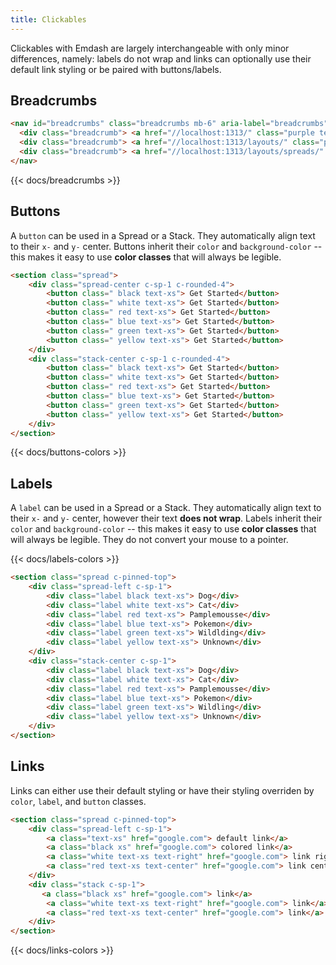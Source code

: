 ```yaml
---
title: Clickables
---
```


Clickables with Emdash are largely interchangeable with only minor differences, namely: labels do not wrap and links can optionally use their default link styling or be paired with buttons/labels.

## Breadcrumbs 

```html
<nav id="breadcrumbs" class="breadcrumbs mb-6" aria-label="breadcrumbs">
  <div class="breadcrumb"> <a href="//localhost:1313/" class="purple text-xs uppercase">Emdash CSS</a> </div>
  <div class="breadcrumb"> <a href="//localhost:1313/layouts/" class="purple text-xs uppercase">Layouts</a> </div>
  <div class="breadcrumb"> <a href="//localhost:1313/layouts/spreads/" class="purple text-xs uppercase">Spreads</a> </div>
</nav>
```

{{< docs/breadcrumbs >}}

## Buttons

A `button` can be used in a Spread or a Stack. They automatically align text to their `x-` and `y-`  center. Buttons inherit their `color` and `background-color` -- this makes it easy to use **color classes** that will always be legible. 

```html
<section class="spread"> 
    <div class="spread-center c-sp-1 c-rounded-4">
        <button class=" black text-xs"> Get Started</button>
        <button class=" white text-xs"> Get Started</button>
        <button class=" red text-xs"> Get Started</button>
        <button class=" blue text-xs"> Get Started</button>
        <button class=" green text-xs"> Get Started</button>
        <button class=" yellow text-xs"> Get Started</button>
    </div>
    <div class="stack-center c-sp-1 c-rounded-4">
        <button class=" black text-xs"> Get Started</button>
        <button class=" white text-xs"> Get Started</button>
        <button class=" red text-xs"> Get Started</button>
        <button class=" blue text-xs"> Get Started</button>
        <button class=" green text-xs"> Get Started</button>
        <button class=" yellow text-xs"> Get Started</button>
    </div>
</section>
```

{{< docs/buttons-colors >}}

## Labels 

A `label` can be used in a Spread or a Stack. They automatically align text to their `x-` and `y-`  center, however their text **does not wrap**. Labels inherit their `color` and `background-color` -- this makes it easy to use **color classes** that will always be legible. They do not convert your mouse to a pointer. 

{{< docs/labels-colors >}}

```html
<section class="spread c-pinned-top"> 
    <div class="spread-left c-sp-1">
        <div class="label black text-xs"> Dog</div>
        <div class="label white text-xs"> Cat</div>
        <div class="label red text-xs"> Pamplemousse</div>
        <div class="label blue text-xs"> Pokemon</div>
        <div class="label green text-xs"> Wildlding</div>
        <div class="label yellow text-xs"> Unknown</div>
    </div>
    <div class="stack-center c-sp-1">
        <div class="label black text-xs"> Dog</div>
        <div class="label white text-xs"> Cat</div>
        <div class="label red text-xs"> Pamplemousse</div>
        <div class="label blue text-xs"> Pokemon</div>
        <div class="label green text-xs"> Wildling</div>
        <div class="label yellow text-xs"> Unknown</div>
    </div>
</section> 
```

## Links 

Links can either use their default styling or have their styling overriden by `color`, `label`, and `button` classes.

```html
<section class="spread c-pinned-top"> 
    <div class="spread-left c-sp-1">
        <a class="text-xs" href="google.com"> default link</a>
        <a class="black xs" href="google.com"> colored link</a>
        <a class="white text-xs text-right" href="google.com"> link right </a>
        <a class="red text-xs text-center" href="google.com"> link center </a>
    </div>
    <div class="stack c-sp-1">
       <a class="black xs" href="google.com"> link</a>
        <a class="white text-xs text-right" href="google.com"> link</a>
        <a class="red text-xs text-center" href="google.com"> link</a>
    </div>
</section>
```

{{< docs/links-colors >}}